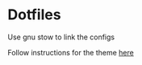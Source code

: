 Dotfiles
===
 
Use gnu stow to link the configs

Follow instructions for the theme [here](https://github.com/oskarkrawczyk/honukai-iterm-zsh)
